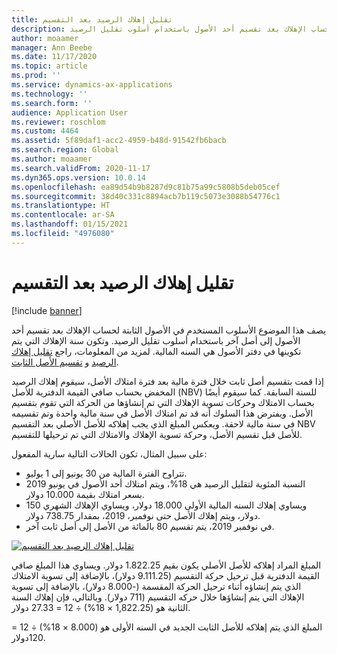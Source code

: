 ```yaml
---
title: تقليل إهلاك الرصيد بعد التقسيم
description: يصف هذا الموضوع الأسلوب المستخدم في الأصول الثابتة لحساب الإهلاك بعد تقسيم أحد الأصول باستخدام أسلوب تقليل الرصيد.
author: moaamer
manager: Ann Beebe
ms.date: 11/17/2020
ms.topic: article
ms.prod: ''
ms.service: dynamics-ax-applications
ms.technology: ''
ms.search.form: ''
audience: Application User
ms.reviewer: roschlom
ms.custom: 4464
ms.assetid: 5f89daf1-acc2-4959-b48d-91542fb6bacb
ms.search.region: Global
ms.author: moaamer
ms.search.validFrom: 2020-11-17
ms.dyn365.ops.version: 10.0.14
ms.openlocfilehash: ea89d54b9b8287d9c81b75a99c5808b5deb05cef
ms.sourcegitcommit: 38d40c331c8894acb7b119c5073e3088b54776c1
ms.translationtype: HT
ms.contentlocale: ar-SA
ms.lasthandoff: 01/15/2021
ms.locfileid: "4976080"
---
```

# <a name="reduce-balance-depreciation-after-a-split"></a>تقليل إهلاك الرصيد بعد التقسيم

[!include [banner](../includes/banner.md)]

يصف هذا الموضوع الأسلوب المستخدم في الأصول الثابتة لحساب الإهلاك بعد تقسيم أحد الأصول إلى أصل آخر باستخدام أسلوب تقليل الرصيد. وتكون سنة الإهلاك التي يتم تكوينها في دفتر الأصول هي السنه المالية. لمزيد من المعلومات، راجع [تقليل إهلاك الرصيد](reduce-balance-depreciation.md) و [تقسيم الأصل الثابت](tasks/split-fixed-asset.md).

إذا قمت بتقسيم أصل ثابت خلال فترة مالية بعد فترة امتلاك الأصل، سيقوم إهلاك الرصيد المخفض بحساب صافي القيمة الدفترية للأصل (NBV) للسنة السابقة. كما سيقوم أيضًا بحساب الامتلاك وحركات تسوية الإهلاك التي تم إنشاؤها من الحركة التي تقوم بتقسيم الأصل. ويفترض هذا السلوك أنه قد تم امتلاك الأصل في سنة مالية واحدة وتم تقسيمه في سنة مالية لاحقة. ويعكس المبلغ الذي يجب إهلاكه للأصل الأصلي بعد التقسيم NBV للأصل قبل تقسيم الأصل، وحركة تسوية الإهلاك والامتلاك التي تم ترحيلها للتقسيم.

على سبيل المثال، تكون الحالات التالية سارية المفعول:

- تتراوح الفترة المالية من 30 يونيو إلى 1 يوليو.
- النسبة المئوية لتقليل الرصيد هي 18%، ويتم امتلاك أحد الأصول في يونيو 2019 بسعر امتلاك بقيمة 10.000 دولار.
- ويساوي إهلاك السنه المالية الأولى 18.000 دولار، ويساوي الإهلاك الشهري 150 دولار، ويتم إهلاك الأصل حتى نوفمبر، 2019، بمقدار 738.75 دولار.
- في نوفمبر 2019، يتم تقسيم 80 بالمائة من الأصل إلى أصل ثابت آخر.

[![تقليل إهلاك الرصيد بعد التقسيم](./media/reduce-balance-depreciation-after-split.png)](./media/reduce-balance-depreciation-after-split.png)

المبلغ المراد إهلاكه للأصل الأصلي يكون بقيم 1.822.25 دولار. ويساوي هذا المبلغ صافي القيمة الدفترية قبل ترحيل حركة التقسيم (9.111.25 دولار)، بالإضافة إلى تسوية الامتلاك الذي يتم إنشاؤه أثناء ترحيل الحركة المقسمة (-8.000 دولار)، بالإضافة إلى تسوية الإهلاك التي يتم إنشاؤها خلال حركه التقسيم (711 دولار). وبالتالي، فإن إهلاك السنة الثانية هو (1,822.25 × 18%) ÷ 12 = 27.33 دولار.

المبلغ الذي يتم إهلاكه للأصل الثابت الجديد في السنه الأولى هو (8.000 × 18%) ÷ 12 = 120دولار.
